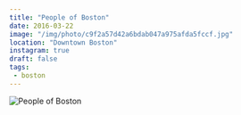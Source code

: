 ```yaml
---
title: "People of Boston"
date: 2016-03-22
image: "/img/photo/c9f2a57d42a6bdab047a975afda5fccf.jpg"
location: "Downtown Boston"
instagram: true
draft: false
tags:
 - boston
---
```


![People of Boston](/img/photo/c9f2a57d42a6bdab047a975afda5fccf.jpg)
